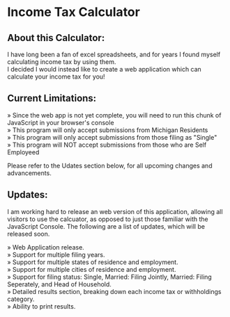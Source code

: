# Income Tax Calculator

## About this Calculator:

I have long been a fan of excel spreadsheets, and for years I found myself calculating income tax by using them.<br>
I decided I would instead like to create a web application which can calculate your income tax for you!

## Current Limitations:

» Since the web app is not yet complete, you will need to run this chunk of JavaScript in your browser's console<br>
» This program will only accept submissions from Michigan Residents<br>
» This program will only accept submissions from those filing as "Single"<br>
» This program will NOT accept submissions from those who are Self Employeed<br>

Please refer to the Udates section below, for all upcoming changes and advancements.

## Updates:

I am working hard to release an web version of this application, allowing all visitors to use the calcuator, as opposed to just those familiar with the JavaScript Console. The following are a list of updates, which will be released soon.

» Web Application release.<br>
» Support for multiple filing years.<br>
» Support for multiple states of residence and employment.<br>
» Support for multiple cities of residence and employment.<br>
» Support for filing status: Single, Married: Filing Jointly, Married: Filing Seperately, and Head of Household.<br>
» Detailed results section, breaking down each income tax or withholdings category.<br>
» Ability to print results.

